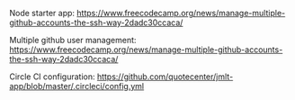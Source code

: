 Node starter app:
https://www.freecodecamp.org/news/manage-multiple-github-accounts-the-ssh-way-2dadc30ccaca/

Multiple github user management:
https://www.freecodecamp.org/news/manage-multiple-github-accounts-the-ssh-way-2dadc30ccaca/

Circle CI configuration:
https://github.com/quotecenter/jmlt-app/blob/master/.circleci/config.yml
